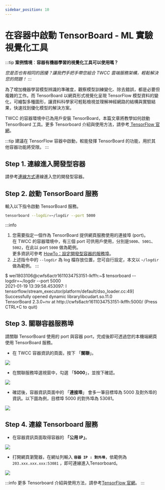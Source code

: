 ```yaml
---
sidebar_position: 10
---
```


# 在容器中啟動 TensorBoard - ML 實驗視覺化工具

:::tip **案例情境**：**容器有機器學習的視覺化工具可以使用嗎？**<div></div>
*您是否也有相同的困擾？讓我們手把手帶您組合 TWCC 雲端服務架構，輕鬆解決您的問題！*
:::

為了增加機器學習模型辨識的準確度，觀察模型訓練變化、除去錯誤，都是必要但複雜的工作。而 TensorBoard 以網頁形式視覺化呈現 TensorFlow 模型資料的變化，可繪製多種圖形，讓資料科學家可輕鬆檢視並理解神經網路的結構與實驗結果，快速找到優化模型的解決方案。

TWCC 的容器環境中已為用戶安裝 TensorBoard，本篇文章將教學如何啟動 TensorBoard 工具。更多 Tensorboard 介紹與使用方法，請參考[ TensorFlow 官網](https://www.tensorflow.org/tensorboard)。

:::tip
建議在 TensorFlow 容器中啟動，較能發揮 TensorBoard 的功能，用於其他容器功能將受限。
:::

## Step 1. 連線進入開發型容器

請參考[<ins>連線方式</ins>](https://man.twcc.ai/@twccdocs/SJlZnSOaN?type=view#%E4%BD%BF%E7%94%A8-Jupyter-Notebook)連線進入您的開發型容器。


## Step 2. 啟動 TensorBoard 服務

輸入以下指令啟動 TensorBoard 服務。

```bash
tensorboard --logdir=~/logdir --port 5000
```

:::info
1. 您需要指定一個作為 TensorBoard 提供網頁服務使用的連接埠 (port)。<div></div>
在 TWCC 的容器環境中，有三個 port 可供用戶使用，分別是`5000`、`5001`、`5002`，在此以 port `5000` 做為範例。<div></div>
更多資訊可參考 [<ins>HowTo：設定開發型容器的服務埠</ins>](https://www.twcc.ai/doc?page=howto-ccs-config-service-port)。
3. 上述指令中的 `--logdir` 為 log 檔存放位置，您可自行設定，本文以 `~/logdir` 做為範例。
:::

<div style={{'background-color':'black', 'color':'white', 'padding':'20px'}}>
$ wei1803106@cwfs6actr1611034753151-lkffh:~$ tensorboard --logdir=~/logdir --port 5000<div></div>
2021-01-19 13:39:58.453097: I tensorflow/stream_executor/platform/default/dso_loader.cc:49] Successfully opened dynamic librarylibcudart.so.11.0<div></div>
TensorBoard 2.3.0+nv at http://cwfs6actr1611034753151-lkffh:5000/ (Press CTRL+C to quit)
</div>



## Step 3. 關聯容器服務埠

請關聯 TensorBoard 使用的 port 與容器 port，完成後即可透過您的本機端網頁使用 TensorBoard 服務。

- 在 TWCC 容器資訊的頁面，按下 「**關聯**」。

![](https://cos.twcc.ai/SYS-MANUAL/uploads/upload_cc73c5a924078d793f6476bfd4ac159c.png)


- 在關聯服務埠選視窗中，勾選 「**5000**」，並按下確認。

![](https://cos.twcc.ai/SYS-MANUAL/uploads/upload_a27d0036301d96b66135fb60e033ba04.png)

- 確認後，容器資訊頁面中的 「**連接埠**」 會多一筆目標埠為 5000 及對外埠的資訊。以下圖為例，目標埠 5000 的對外埠為 53081。

![](https://cos.twcc.ai/SYS-MANUAL/uploads/upload_1be6b67ca36f92a6c0333ab90e8a2995.png)


## Step 4. 連線 Tensorboard 服務
- 在容器資訊頁面取得容器的 **「公用 IP」**。

![](https://cos.twcc.ai/SYS-MANUAL/uploads/upload_602fd844280ad7e91bab261494c10941.png)


- 打開網頁瀏覽器，在網址列輸入 **`容器 IP : 對外埠`**，依範例為 `203.xxx.xxx.xxx:53081` ，即可連線進入Tensorboard。

![](https://cos.twcc.ai/SYS-MANUAL/uploads/upload_efab9cdf24eb0d8abbc3b75bd60e3eac.png)


:::info
更多 Tensorboard 介紹與使用方法，請參考[<ins>TensorFlow 官網</ins>](https://www.tensorflow.org/tensorboard)。
:::